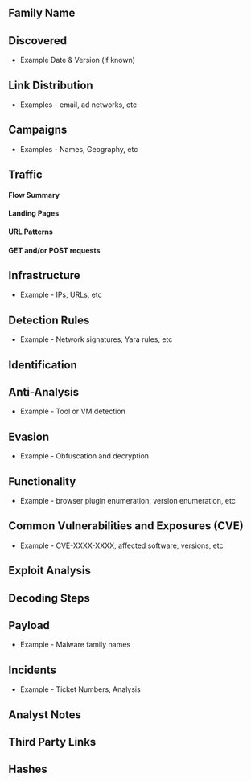 ## Family Name 

## Discovered 
 - Example Date & Version (if known)

## Link Distribution 
 - Examples - email, ad networks, etc

## Campaigns 
 - Examples - Names, Geography, etc

## Traffic 	
	
#### Flow Summary 

#### Landing Pages

#### URL Patterns
	
#### GET and/or POST requests	
	
## Infrastructure
 - Example - IPs, URLs, etc

## Detection Rules  
 - Example - Network signatures, Yara rules, etc

## Identification 

## Anti-Analysis 
 - Example - Tool or VM detection

## Evasion
 - Example - Obfuscation and decryption 
	
## Functionality 
 - Example - browser plugin enumeration, version enumeration, etc
	
## Common Vulnerabilities and Exposures (CVE) 
 - Example - CVE-XXXX-XXXX, affected software, versions, etc
 
##	Exploit Analysis 

## Decoding Steps 
	
## Payload 
 - Example - Malware family names 
		
## Incidents
 - Example - Ticket Numbers, Analysis 
		
## Analyst Notes 
	
## Third Party Links 

## Hashes 
